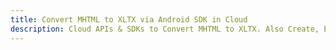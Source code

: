 ---title: Convert MHTML to XLTX via Android SDK in Clouddescription: Cloud APIs & SDKs to Convert MHTML to XLTX. Also Create, Edit & Render Microsoft Word & OpenOffice documents in the Cloud.---